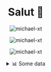 <h1 align="center">Salut 👋</h1>

<p align="center"> <img src="https://komarev.com/ghpvc/?username=michael-xt" alt="michael-xt" /> 
</p>

<p align="center"><img align="center" src="https://github-readme-stats.vercel.app/api/top-langs/?username=michael-xt&layout=compact&theme=dark&show_icons=true" alt="michael-xt" /></p>
<p align="center"><img align="center" src="https://github-readme-stats.vercel.app/api?username=michael-xt&show_icons=true&theme=dark&show_icons=true" alt="michael-xt" /></p>

<details align="center"><summary>📊 Some data</summary>
<p>

<!--START_SECTION:waka-->
**🐱 My Github Data** 

> 🏆 105 Contributions in the Year 2021
 > 
> 📦 9.6 MB Used in Github's Storage 
 > 
> 🚫 Not Opted to Hire
 > 
> 📜 5 Public Repositories 
 > 
> 🔑 25 Private Repositories  
 > 
**I'm an Early 🐤** 

```text
🌞 Morning    90 commits     ███████░░░░░░░░░░░░░░░░░░   30.93% 
🌆 Daytime    86 commits     ███████░░░░░░░░░░░░░░░░░░   29.55% 
🌃 Evening    111 commits    █████████░░░░░░░░░░░░░░░░   38.14% 
🌙 Night      4 commits      ░░░░░░░░░░░░░░░░░░░░░░░░░   1.37%

```
📅 **I'm Most Productive on Wednesday** 

```text
Monday       26 commits     ██░░░░░░░░░░░░░░░░░░░░░░░   8.93% 
Tuesday      42 commits     ███░░░░░░░░░░░░░░░░░░░░░░   14.43% 
Wednesday    66 commits     █████░░░░░░░░░░░░░░░░░░░░   22.68% 
Thursday     50 commits     ████░░░░░░░░░░░░░░░░░░░░░   17.18% 
Friday       51 commits     ████░░░░░░░░░░░░░░░░░░░░░   17.53% 
Saturday     30 commits     ██░░░░░░░░░░░░░░░░░░░░░░░   10.31% 
Sunday       26 commits     ██░░░░░░░░░░░░░░░░░░░░░░░   8.93%

```


📊 **This Week I Spent My Time On** 

```text
🔥 Editors: 
VS Code                  3 hrs 34 mins       ███████████████████████░░   95.09% 
IntelliJ                 11 mins             █░░░░░░░░░░░░░░░░░░░░░░░░   4.91%

💻 Operating System: 
Windows                  3 hrs 45 mins       █████████████████████████   100.0%

```

**I Mostly Code in JavaScript** 

```text
JavaScript               10 repos            █████████░░░░░░░░░░░░░░░░   37.04% 
Java                     8 repos             ███████░░░░░░░░░░░░░░░░░░   29.63% 
Lua                      2 repos             █░░░░░░░░░░░░░░░░░░░░░░░░   7.41% 
Vue                      2 repos             █░░░░░░░░░░░░░░░░░░░░░░░░   7.41% 
PHP                      1 repo              █░░░░░░░░░░░░░░░░░░░░░░░░   3.7%

```



 Last Updated on 17/06/2021
<!--END_SECTION:waka-->
</p>

